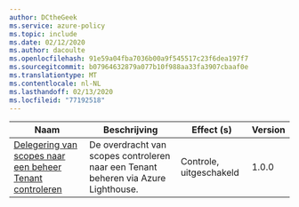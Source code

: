 ```yaml
---
author: DCtheGeek
ms.service: azure-policy
ms.topic: include
ms.date: 02/12/2020
ms.author: dacoulte
ms.openlocfilehash: 91e59a04fba7036b00a9f545517c23f6dea197f7
ms.sourcegitcommit: b07964632879a077b10f988aa33fa3907cbaaf0e
ms.translationtype: MT
ms.contentlocale: nl-NL
ms.lasthandoff: 02/13/2020
ms.locfileid: "77192518"
---
```

|Naam |Beschrijving |Effect (s) |Version |
|---|---|---|---|
|[Delegering van scopes naar een beheer Tenant controleren](https://github.com/Azure/azure-policy/blob/master/built-in-policies/policyDefinitions/Lighthouse/Lighthouse_Delegations_Audit.json) |De overdracht van scopes controleren naar een Tenant beheren via Azure Lighthouse. |Controle, uitgeschakeld |1.0.0 |
